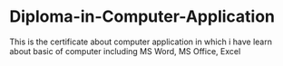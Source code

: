 # Diploma-in-Computer-Application
This is the certificate about computer application in which i have learn about basic of computer including MS Word, MS Office, Excel
